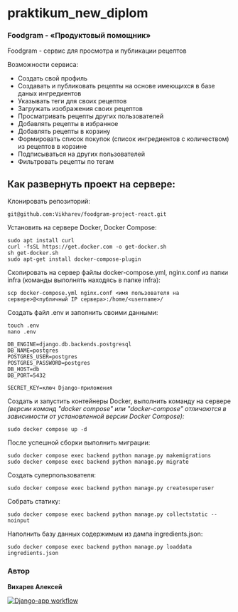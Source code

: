 # praktikum_new_diplom

### Foodgram - «Продуктовый помощник»
Foodgram - сервис для просмотра и публикации рецептов

Возможности сервиса:
- Создать свой профиль
- Создавать и публиковать рецепты на основе имеющихся в базе даных ингредиентов
- Указывать теги для своих рецептов
- Загружать изображения своих рецептов
- Просматривать рецепты других пользователей
- Добавлять рецепты в избранное
- Добавлять рецепты в корзину
- Формировать список покупок (список ингредиентов с количеством) из рецептов в корзине
- Подписываться на других пользователей
- Фильтровать рецепты по тегам

## Как развернуть проект на сервере:

Клонировать репозиторий:
```
git@github.com:Vikharev/foodgram-project-react.git
```

Установить на сервере Docker, Docker Compose:

```
sudo apt install curl    
curl -fsSL https://get.docker.com -o get-docker.sh 
sh get-docker.sh                                   
sudo apt-get install docker-compose-plugin       
```

Скопировать на сервер файлы docker-compose.yml, nginx.conf из папки infra (команды выполнять находясь в папке infra):

```
scp docker-compose.yml nginx.conf <имя пользователя на сервере>@<публичный IP сервера>:/home/<username>/  
```

Создать файл .env и заполнить своими данными:
```
touch .env
nano .env
```
```
DB_ENGINE=django.db.backends.postgresql
DB_NAME=postgres
POSTGRES_USER=postgres
POSTGRES_PASSWORD=postgres
DB_HOST=db
DB_PORT=5432

SECRET_KEY=ключ Django-приложения
```

Создать и запустить контейнеры Docker, выполнить команду на сервере
*(версии команд "docker compose" или "docker-compose" отличаются в зависимости от установленной версии Docker Compose):*
```
sudo docker compose up -d
```

После успешной сборки выполнить миграции:
```
sudo docker compose exec backend python manage.py makemigrations
sudo docker compose exec backend python manage.py migrate
```

Создать суперпользователя:
```
sudo docker compose exec backend python manage.py createsuperuser
```

Собрать статику:
```
sudo docker compose exec backend python manage.py collectstatic --noinput
```

Наполнить базу данных содержимым из дампа ingredients.json:
```
sudo docker compose exec backend python manage.py loaddata ingredients.json
```


### Автор

**Вихарев Алексей**

[![Django-app workflow](https://github.com/vikharev/foodgram-project-react/actions/workflows/main.yml/badge.svg)](https://github.com/vikharev/foodgram-project-react/actions/workflows/main.yml)
